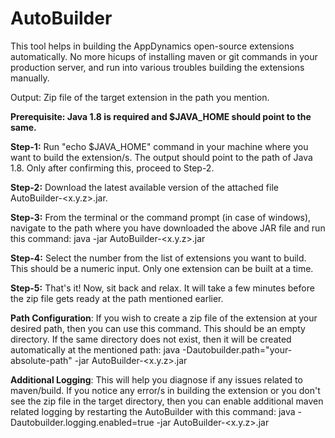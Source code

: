 # AutoBuilder

This tool helps in building the AppDynamics open-source extensions automatically. No more hicups of installing maven or git commands in your production server, and run into various troubles building the extensions manually.

Output: Zip file of the target extension in the path you mention.

**Prerequisite: Java 1.8 is required and $JAVA_HOME should point to the same.**

**Step-1:** Run "echo $JAVA_HOME" command in your machine where you want to build the extension/s. The output should point to the path of Java 1.8. Only after confirming this, proceed to Step-2.

**Step-2:** Download the latest available version of the attached file AutoBuilder-<x.y.z>.jar.

**Step-3:** From the terminal or the command prompt (in case of windows), navigate to the path where you have downloaded the above JAR file and run this command:
            java -jar AutoBuilder-<x.y.z>.jar

**Step-4:** Select the number from the list of extensions you want to build. This should be a numeric input. Only one extension can be built at a time.

**Step-5:** That's it! Now, sit back and relax. It will take a few minutes before the zip file gets ready at the path mentioned earlier.


**Path Configuration**: If you wish to create a zip file of the extension at your desired path, then you can use this command. This should be an empty directory. If the same directory does not exist, then it will be created automatically at the mentioned path:
 java -Dautobuilder.path="your-absolute-path" -jar AutoBuilder-<x.y.z>.jar

**Additional Logging**: This will help you diagnose if any issues related to maven/build. If you notice any error/s in building the extension or you don't see the zip file in the target directory, then you can enable additional maven related logging by restarting the AutoBuilder with this command:
           java -Dautobuilder.logging.enabled=true -jar AutoBuilder-<x.y.z>.jar
           
 
